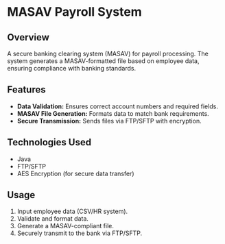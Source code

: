 # MASAV Payroll System

## Overview
A secure banking clearing system (MASAV) for payroll processing. The system generates a MASAV-formatted file based on employee data, ensuring compliance with banking standards.

## Features
- **Data Validation:** Ensures correct account numbers and required fields.
- **MASAV File Generation:** Formats data to match bank requirements.
- **Secure Transmission:** Sends files via FTP/SFTP with encryption.

## Technologies Used
- Java  
- FTP/SFTP  
- AES Encryption (for secure data transfer)  

## Usage
1. Input employee data (CSV/HR system).  
2. Validate and format data.  
3. Generate a MASAV-compliant file.  
4. Securely transmit to the bank via FTP/SFTP.  

